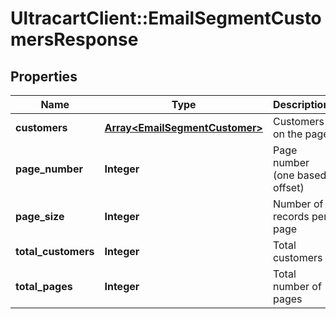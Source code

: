 # UltracartClient::EmailSegmentCustomersResponse

## Properties
Name | Type | Description | Notes
------------ | ------------- | ------------- | -------------
**customers** | [**Array&lt;EmailSegmentCustomer&gt;**](EmailSegmentCustomer.md) | Customers on the page | [optional] 
**page_number** | **Integer** | Page number (one based offset) | [optional] 
**page_size** | **Integer** | Number of records per page | [optional] 
**total_customers** | **Integer** | Total customers | [optional] 
**total_pages** | **Integer** | Total number of pages | [optional] 



